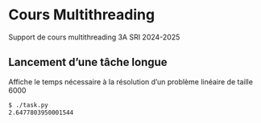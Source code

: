 # Cours Multithreading

Support de cours multithreading 3A SRI 2024-2025

## Lancement d’une tâche longue

Affiche le temps nécessaire à la résolution d’un problème linéaire de taille 6000

```bash
$ ./task.py
2.6477803950001544
```
